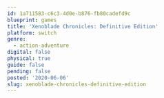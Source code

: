 ```yaml
---
id: 1a711583-c6c3-4d0e-b876-fb80cadefd9c
blueprint: games
title: 'Xenoblade Chronicles: Definitive Edition'
platform: switch
genre:
  - action-adventure
digital: false
physical: true
guide: false
pending: false
posted: '2020-06-06'
slug: xenoblade-chronicles-definitive-edition
---
```


